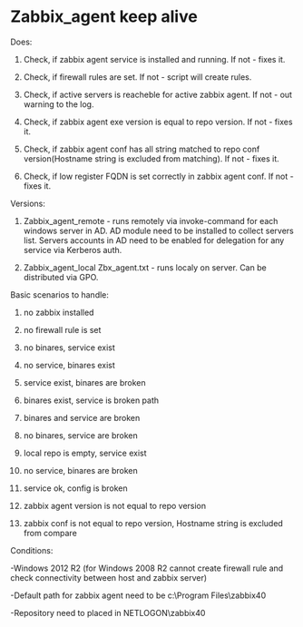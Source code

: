# Zabbix_agent keep alive
 
 
Does: 


1. Check, if zabbix agent service is installed and running. If not - fixes it.

2. Check, if firewall rules are set. If not - script will create rules.

3. Check, if active servers is reacheble for active zabbix agent. If not - out warning to the log.

4. Check, if zabbix agent exe version is equal to repo version. If not - fixes it.

5. Check, if zabbix agent conf has all string matched to repo conf version(Hostname string is excluded from matching). If not - fixes it.

6. Check, if low register FQDN is set correctly in zabbix agent conf. If not - fixes it.


Versions:


1. Zabbix_agent_remote - runs remotely via invoke-command for each windows server in AD. AD module need to be installed to collect servers list. Servers accounts in AD need to be enabled for delegation for any service via Kerberos auth. 

2. Zabbix_agent_local Zbx_agent.txt - runs localy on server. Can be distributed via GPO.


Basic scenarios to handle:


1. no zabbix installed

2. no firewall rule is set

3. no binares, service exist

4. no service, binares exist

5. service exist, binares are broken

6. binares exist, service is broken path

7. binares and service are broken

8. no binares, service are broken

9. local repo is empty, service exist

10. no service, binares are broken

11. service ok, config is broken

12. zabbix agent version is not equal to repo version

13. zabbix conf is not equal to repo version, Hostname string is excluded from compare


Conditions:


-Windows 2012 R2 (for Windows 2008 R2 cannot create firewall rule and check connectivity between host and zabbix server)

-Default path for zabbix agent need to be c:\Program Files\zabbix40

-Repository need to placed in NETLOGON\zabbix40
